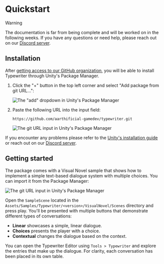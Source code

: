 # Quickstart

> [!WARNING]
>
> The documentation is far from being complete and will be worked on in the
> following weeks. If you have any questions or need help, please reach out on
> our [Discord server].

## Installation

After [getting access to our GitHub organization][instructions], you will be
able to install Typewriter through Unity's Package Manager.

1. Click the "+" button in the top left corner and select "Add package from git
   URL...":

   ![The "add" dropdown in Unity's Package Manager](/images/package-manager-add.png)

2. Paste the following URL into the input field:

   ```text
   https://github.com/aarthificial-gamedev/typewriter.git
   ```

   ![The git URL input in Unity's Package Manager](/images/package-manager-path.png)

If you encounter any problems please refer to the [Unity's installation
guide][installation] or reach out on our [Discord server].

## Getting started

The package comes with a Visual Novel sample that shows how to implement a
simple text-based dialogue system with multiple choices. You can import it from
the Package Manager:

![The git URL input in Unity's Package Manager](/images/package-manager-samples.png)

Open the `SampleScene` located in the
`Assets/Samples/Typewriter/<version>/VisualNovel/Scenes` directory and press
play. You'll be presented with multiple buttons that demonstrate different types
of conversations:

- **Linear** showcases a simple, linear dialogue.
- **Choices** presents the player with a choice.
- **Contextual** changes the dialogue based on the context.

You can open the Typewriter Editor using `Tools > Typewriter` and explore the
entries that make up the dialogue. For clarity, each conversation has been
placed in its own table.

[Discord server]: https://www.patreon.com/posts/patron-only-53003221
[installation]: https://docs.unity3d.com/Manual/upm-ui-giturl.html
[instructions]: https://www.patreon.com/aarthificial
